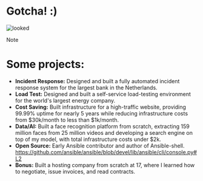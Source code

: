 # Gotcha! :)
![looked](https://github.com/user-attachments/assets/9f5063c5-5bde-4462-831c-4a969bce3304)


> [!NOTE]
> # Some projects:
> - **Incident Response:** Designed and built a fully automated incident response system for the largest bank in the Netherlands.
> - **Load Test:** Designed and built a self-service load-testing environment for the world's largest energy company.
> - **Cost Saving:** Built infrastructure for a high-traffic website, providing 99.99% uptime for nearly 5 years while reducing infrastructure costs from $30k/month to less than $1k/month.
> - **Data/AI:** Built a face recognition platform from scratch, extracting 159 million faces from 25 million videos and developing a search engine on top of my model, with total infrastructure costs under $2k.
> - **Open Source:** Early Ansible contributor and author of Ansible-shell.
https://github.com/ansible/ansible/blob/devel/lib/ansible/cli/console.py#L2
> - **Bonus:** Built a hosting company from scratch at 17, where I learned how to negotiate, issue invoices, and read contracts.
